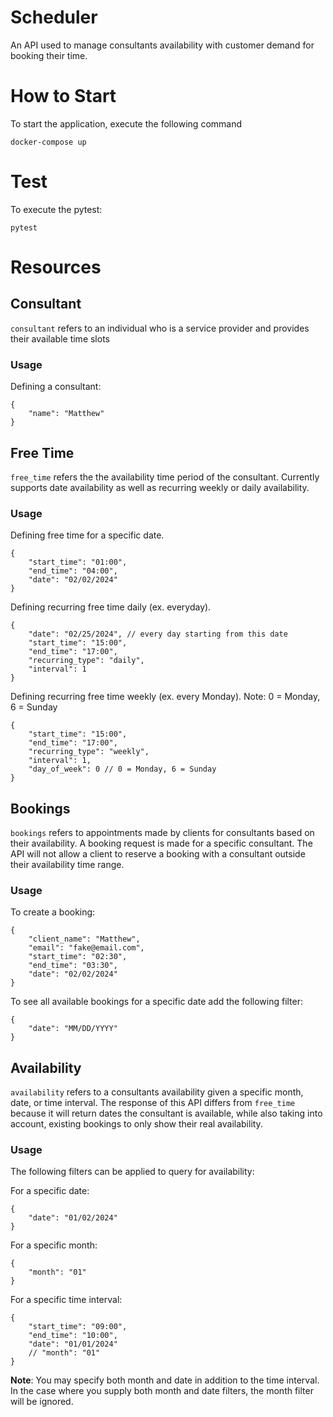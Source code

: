 # Scheduler

An API used to manage consultants availability with customer demand for booking their time.

# How to Start

To start the application, execute the following command

```
docker-compose up
```

# Test

To execute the pytest:

```
pytest
```

# Resources

## Consultant

`consultant` refers to an individual who is a service provider and provides their available time slots

### Usage

Defining a consultant:

```
{
    "name": "Matthew"
}
```

## Free Time

`free_time` refers the the availability time period of the consultant.
Currently supports date availability as well as recurring weekly or daily availability.

### Usage

Defining free time for a specific date.

```
{
    "start_time": "01:00",
    "end_time": "04:00",
    "date": "02/02/2024"
}
```

Defining recurring free time daily (ex. everyday).

```
{
    "date": "02/25/2024", // every day starting from this date
    "start_time": "15:00",
    "end_time": "17:00",
    "recurring_type": "daily",
    "interval": 1
}
```

Defining recurring free time weekly (ex. every Monday).
Note: 0 = Monday, 6 = Sunday

```
{
    "start_time": "15:00",
    "end_time": "17:00",
    "recurring_type": "weekly",
    "interval": 1,
    "day_of_week": 0 // 0 = Monday, 6 = Sunday
}
```

## Bookings

`bookings` refers to appointments made by clients for consultants based on their availability. A booking request is made for a specific consultant.
The API will not allow a client to reserve a booking with a consultant outside their availability time range.

### Usage

To create a booking:

```
{
    "client_name": "Matthew",
    "email": "fake@email.com",
    "start_time": "02:30",
    "end_time": "03:30",
    "date": "02/02/2024"
}
```

To see all available bookings for a specific date add the following filter:

```
{
    "date": "MM/DD/YYYY"
}
```

## Availability

`availability` refers to a consultants availability given a specific month, date, or time interval.
The response of this API differs from `free_time` because it will return dates the consultant is available,
while also taking into account, existing bookings to only show their real availability.

### Usage

The following filters can be applied to query for availability:

For a specific date:

```
{
    "date": "01/02/2024"
}
```

For a specific month:

```
{
    "month": "01"
}
```

For a specific time interval:

```
{
    "start_time": "09:00",
    "end_time": "10:00",
    "date": "01/01/2024"
    // "month": "01"
}
```

**Note**: You may specify both month and date in addition to the time interval. In the case where you supply both month and date filters, the month filter will be ignored.
